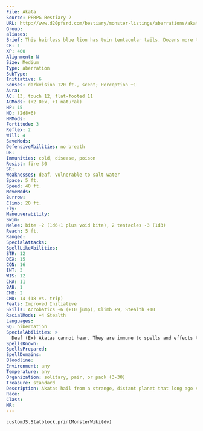 ```yaml
---
File: Akata
Source: PFRPG Bestiary 2
URL: http://www.d20pfsrd.com/bestiary/monster-listings/aberrations/akata
Group: 
aliases: 
Brief: This hairless blue lion has twin tentacular tails. Dozens more thick tentacles quiver and twitch where its mane should be.
CR: 1
XP: 400
Alignment: N
Size: Medium
Type: aberration
SubType: 
Initiative: 6
Senses: darkvision 120 ft., scent; Perception +1
Aura: 
AC: 13, touch 12, flat-footed 11
ACMods: (+2 Dex, +1 natural)
HP: 15
HD: (2d8+6)
HPMods: 
Fortitude: 3
Reflex: 2
Will: 4
SaveMods: 
DefensiveAbilities: no breath
DR: 
Immunities: cold, disease, poison
Resist: fire 30
SR: 
Weaknesses: deaf, vulnerable to salt water
Space: 5 ft.
Speed: 40 ft.
MoveMods: 
Burrow: 
Climb: 20 ft.
Fly: 
Maneuverability: 
Swim: 
Melee: bite +2 (1d6+1 plus void bite), 2 tentacles -3 (1d3)
Reach: 5 ft.
Ranged: 
SpecialAttacks: 
SpellLikeAbilities: 
STR: 12
DEX: 15
CON: 16
INT: 3
WIS: 12
CHA: 11
BAB: 1
CMB: 2
CMD: 14 (18 vs. trip)
Feats: Improved Initiative
Skills: Acrobatics +6 (+10 jump), Climb +9, Stealth +10
RacialMods: +4 Stealth
Languages: 
SQ: hibernation
SpecialAbilities: >
  Deaf (Ex) Akatas cannot hear. They are immune to spells and effects that rely on hearing to function, but they also cannot make Perception checks to listen.  Hibernation (Ex) Akatas can enter a state of hibernation for an indefinite period of time when food is scarce. When an akata wishes to enter hibernation, it seeks out a den and surrounds itself in a layer of fibrous material excreted from its mouth-these fibers quickly harden into a dense, almost metallic cocoon. While hibernating, an akata does not need to drink or eat. The cocoon has hardness 10 and 60 hit points, and is immune to fire and bludgeoning (including falling) damage. As long as the cocoon remains intact, the akata within remains unharmed. The akata remains in a state of hibernation until it senses another living creature within 10 feet or is exposed to extreme heat, at which point it claws its way to freedom in 1d4 minutes as its cocoon degrades to fragments of strange metal.  Salt Water Vulnerability (Ex) Salt water acts as an extremely strong acid to akatas. A splash of salt water deals 1d6 points of damage to an akata, and full immersion in salt water deals 4d6 points of damage per round.  Void Bite (Ex) Akatas hold hundreds of invisibly small larval young within their mouths, spreading these parasitic creatures to hosts through their bite. Only humanoids make suitable hosts for akata young-all other creature types are immune to this parasitic infection. The disease itself is known as void death.  Disease (Ex) Void Death: Bite-injury; save Fort DC 12; onset 1 hour; frequency 1/day; effect 1d2 Dex and 1d2 Con damage; an infected creature who dies rises as a void zombie 2d4 hours later (see below); cure 2 consecutive saves.
SpellsKnown: 
SpellsPrepared: 
SpellDomains: 
Bloodline: 
Environment: any
Temperature: any
Organization: solitary, pair, or pack (3-30)
Treasure: standard
Description: Akatas hail from a strange, distant planet that long ago succumbed to a cataclysmic end. Countless akatas clung to fragments of the dead planet, entering hibernation and riding these asteroids until they eventually crashed upon a new planet-akatas' cocoons protected them from the impact, and they soon awoke to seek out suitable hosts to spawn their young. Left untended, an akata scourge can quickly grow into a significant threat. A typical akata stands 3-1/2 feet tall and weighs 400 pounds.  VOID ZOMBIE (CR +1)  A humanoid killed by void death becomes a void zombie. A void zombie is a fast zombie (Pathfinder RPG Bestiary page 289) that gains a secondary "tongue" attack (actually the larval akata's feeding tendril), dealing 1d6 points of damage. A void zombie also gains the following special attack.  Blood Drain (Ex) If a void zombie hits a living creature with its tongue attack, it drains blood, dealing 2 points of Strength damage before the tongue detaches.
Race: 
Class: 
MR: 
---
```

```dataviewjs
customJS.Statblock.printMonsterWiki(dv)
```
